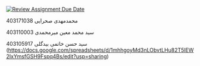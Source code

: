 [![Review Assignment Due Date](https://classroom.github.com/assets/deadline-readme-button-22041afd0340ce965d47ae6ef1cefeee28c7c493a6346c4f15d667ab976d596c.svg)](https://classroom.github.com/a/iDQJgb-p)

محمدمهدی صحرایی       403171038

سید محمد معین میرمحمدی   403110003

سید حسن خاتمی بیدگلی    403105917
(https://docs.google.com/spreadsheets/d/1mhhgoyMd3nLObvtLHu82T5lEW2IxYmsfGSH9Fspq4Bs/edit?usp=sharing)
